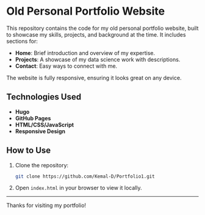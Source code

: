 # Old Personal Portfolio Website

This repository contains the code for my old personal portfolio website, built to showcase my skills, projects, and background at the time. It includes sections for:

- **Home**: Brief introduction and overview of my expertise.
- **Projects**: A showcase of my data science work with descriptions.
- **Contact**: Easy ways to connect with me.

The website is fully responsive, ensuring it looks great on any device.

## Technologies Used

- **Hugo**
- **GitHub Pages**
- **HTML/CSS/JavaScript**
- **Responsive Design**

## How to Use

1. Clone the repository:
   ```bash
   git clone https://github.com/Kemal-D/Portfolio1.git
   ```
2. Open `index.html` in your browser to view it locally.

---

Thanks for visiting my portfolio!
